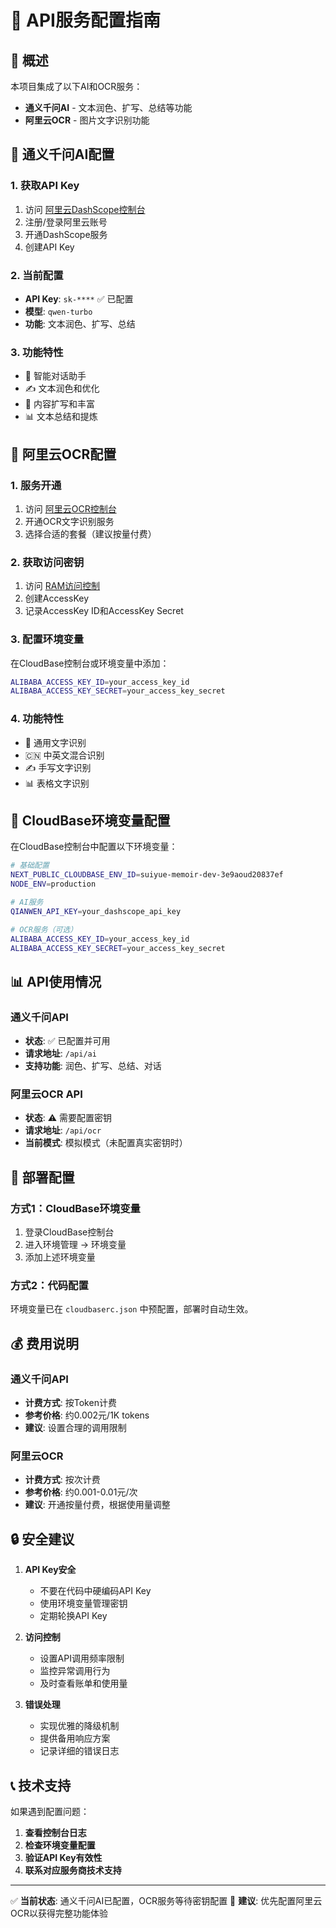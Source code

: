 # 🔧 API服务配置指南

## 📖 概述

本项目集成了以下AI和OCR服务：
- **通义千问AI** - 文本润色、扩写、总结等功能
- **阿里云OCR** - 图片文字识别功能

## 🤖 通义千问AI配置

### 1. 获取API Key
1. 访问 [阿里云DashScope控制台](https://dashscope.console.aliyun.com/)
2. 注册/登录阿里云账号
3. 开通DashScope服务
4. 创建API Key

### 2. 当前配置
- **API Key**: `sk-****` ✅ 已配置
- **模型**: `qwen-turbo`
- **功能**: 文本润色、扩写、总结

### 3. 功能特性
- 💬 智能对话助手
- ✍️ 文本润色和优化
- 📝 内容扩写和丰富
- 📊 文本总结和提炼

## 📄 阿里云OCR配置

### 1. 服务开通
1. 访问 [阿里云OCR控制台](https://oci.console.aliyun.com/)
2. 开通OCR文字识别服务
3. 选择合适的套餐（建议按量付费）

### 2. 获取访问密钥
1. 访问 [RAM访问控制](https://ram.console.aliyun.com/)
2. 创建AccessKey
3. 记录AccessKey ID和AccessKey Secret

### 3. 配置环境变量
在CloudBase控制台或环境变量中添加：
```bash
ALIBABA_ACCESS_KEY_ID=your_access_key_id
ALIBABA_ACCESS_KEY_SECRET=your_access_key_secret
```

### 4. 功能特性
- 📸 通用文字识别
- 🇨🇳 中英文混合识别
- ✍️ 手写文字识别
- 📊 表格文字识别

## 🔧 CloudBase环境变量配置

在CloudBase控制台中配置以下环境变量：

```bash
# 基础配置
NEXT_PUBLIC_CLOUDBASE_ENV_ID=suiyue-memoir-dev-3e9aoud20837ef
NODE_ENV=production

# AI服务
QIANWEN_API_KEY=your_dashscope_api_key

# OCR服务（可选）
ALIBABA_ACCESS_KEY_ID=your_access_key_id
ALIBABA_ACCESS_KEY_SECRET=your_access_key_secret
```

## 📊 API使用情况

### 通义千问API
- **状态**: ✅ 已配置并可用
- **请求地址**: `/api/ai`
- **支持功能**: 润色、扩写、总结、对话

### 阿里云OCR API
- **状态**: ⚠️ 需要配置密钥
- **请求地址**: `/api/ocr`
- **当前模式**: 模拟模式（未配置真实密钥时）

## 🚀 部署配置

### 方式1：CloudBase环境变量
1. 登录CloudBase控制台
2. 进入环境管理 → 环境变量
3. 添加上述环境变量

### 方式2：代码配置
环境变量已在 `cloudbaserc.json` 中预配置，部署时自动生效。

## 💰 费用说明

### 通义千问API
- **计费方式**: 按Token计费
- **参考价格**: 约0.002元/1K tokens
- **建议**: 设置合理的调用限制

### 阿里云OCR
- **计费方式**: 按次计费
- **参考价格**: 约0.001-0.01元/次
- **建议**: 开通按量付费，根据使用量调整

## 🔒 安全建议

1. **API Key安全**
   - 不要在代码中硬编码API Key
   - 使用环境变量管理密钥
   - 定期轮换API Key

2. **访问控制**
   - 设置API调用频率限制
   - 监控异常调用行为
   - 及时查看账单和使用量

3. **错误处理**
   - 实现优雅的降级机制
   - 提供备用响应方案
   - 记录详细的错误日志

## 📞 技术支持

如果遇到配置问题：

1. **查看控制台日志**
2. **检查环境变量配置**
3. **验证API Key有效性**
4. **联系对应服务商技术支持**

---

✅ **当前状态**: 通义千问AI已配置，OCR服务等待密钥配置
🚀 **建议**: 优先配置阿里云OCR以获得完整功能体验